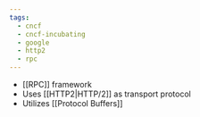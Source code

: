 ```yaml
---
tags:
  - cncf
  - cncf-incubating
  - google
  - http2
  - rpc
---
```

- [[RPC]] framework
- Uses [[HTTP2|HTTP/2]] as transport protocol
- Utilizes [[Protocol Buffers]]